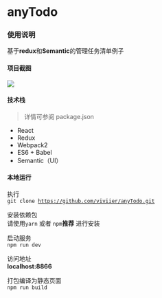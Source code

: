 # anyTodo

### 使用说明
基于<b>redux</b>和<b>Semantic</b>的管理任务清单例子

#### 项目截图
![](http://okuesjok0.bkt.clouddn.com/todo%E6%BC%94%E7%A4%BA.gif)

#### 技术栈
> 详情可参阅 package.json
* React
* Redux
* Webpack2
* ES6 + Babel
* Semantic（UI）


#### 本地运行

执行<br/>
<code>git clone https://github.com/viviier/anyTodo.git</code>

安装依赖包<br/>
请使用<code>yarn</code> 或者 <code>npm</code><b>推荐</b> 进行安装

启动服务<br/>
<code>npm run dev</code>

访问地址<br/>
<b>localhost:8866</b>

打包编译为静态页面<br/>
<code>npm run build</code>